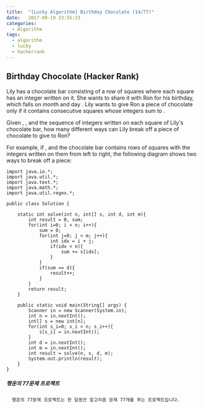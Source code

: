 ```yaml
---
title:  "[Lucky Algorithm] Birthday Chocolate (14/77)"
date:   2017-09-19 23:55:23
categories:
  - Algorithm
tags:
  - algorithm
  - lucky
  - hackerrank
---
```

## Birthday Chocolate (Hacker Rank)
Lily has a chocolate bar consisting of a row of  squares where each square has an integer written on it. She wants to share it with Ron for his birthday, which falls on month  and day . Lily wants to give Ron a piece of chocolate only if it contains  consecutive squares whose integers sum to .

Given , , and the sequence of integers written on each square of Lily's chocolate bar, how many different ways can Lily break off a piece of chocolate to give to Ron?

For example, if ,  and the chocolate bar contains  rows of squares with the integers written on them from left to right, the following diagram shows two ways to break off a piece:

```
import java.io.*;
import java.util.*;
import java.text.*;
import java.math.*;
import java.util.regex.*;

public class Solution {

    static int solve(int n, int[] s, int d, int m){
        int result = 0, sum;
        for(int i=0; i < n; i++){
            sum = 0;
            for(int j=0; j < m; j++){
                int idx = i + j;
                if(idx < n){
                    sum += s[idx];
                }
            }
            if(sum == d){
                result++;
            }
        }
        return result;
    }

    public static void main(String[] args) {
        Scanner in = new Scanner(System.in);
        int n = in.nextInt();
        int[] s = new int[n];
        for(int s_i=0; s_i < n; s_i++){
            s[s_i] = in.nextInt();
        }
        int d = in.nextInt();
        int m = in.nextInt();
        int result = solve(n, s, d, m);
        System.out.println(result);
    }
}
```

##### 행운의 77문제 프로젝트
```
  행운의 77문제 프로젝트는 한 달동안 알고리즘 문제 77개를 푸는 프로젝트입니다.
```
